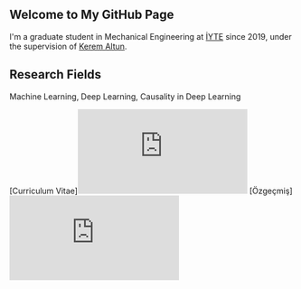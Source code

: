 ## Welcome to  My GitHub Page

I'm a graduate student in Mechanical Engineering at [İYTE](https://iyte.edu.tr/) since 2019, under the supervision of [Kerem Altun](http://web.iyte.edu.tr/~keremaltun/).

## Research Fields 

Machine Learning, Deep Learning, Causality in Deep Learning

[Curriculum Vitae]<embed src="https://irmakege.github.io/documents/Irmak_s_Resume_in English.pdf" type="application/pdf" />
[Özgeçmiş]<embed src="https://irmakege.github.io/documents/Irmak_s_Resume_in_Turkish.pdf.pdf" type="application/pdf" />

